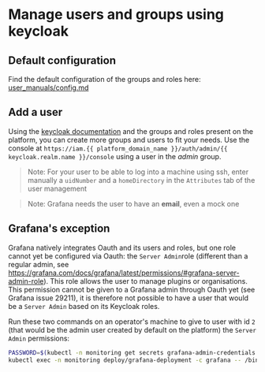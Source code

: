 # Manage users and groups using keycloak

## Default configuration

Find the default configuration of the groups and roles here: [user_manuals/config.md](../config.md#groups)

## Add a user

Using the [keycloak documentation](https://www.keycloak.org/documentation.html) and the groups and roles present on the platform, you can create more groups and users to fit your needs. Use the console at `https://iam.{{ platform_domain_name }}/auth/admin/{{ keycloak.realm.name }}/console` using a user in the *admin* group.


> Note: For your user to be able to log into a machine using ssh, enter manually a `uidNumber` and a `homeDirectory` in the `Attributes` tab of the user management

> Note: Grafana needs the user to have an **email**, even a mock one

## Grafana's exception

Grafana natively integrates Oauth and its users and roles, but one role cannot yet be configured via Oauth: the `Server Admin`role (different than a regular admin, see https://grafana.com/docs/grafana/latest/permissions/#grafana-server-admin-role).
This role allows the user to manage plugins or organisations. This permission cannot be given to a Grafana admin through Oauth yet (see Grafana issue 29211), it is therefore not possible to have a user that would be a `Server Admin` based on its Keycloak roles.

Run these two commands on an operator's machine to give to user with id `2` (that would be the admin user created by default on the platform) the `Server Admin` permissions:
```bash
PASSWORD=$(kubectl -n monitoring get secrets grafana-admin-credentials --template={{.data.GF_SECURITY_ADMIN_PASSWORD}} | base64 -d)
kubectl exec -n monitoring deploy/grafana-deployment -c grafana -- /bin/bash -c "curl -X PUT -H 'Content-Type: application/json' -d '{\"isGrafanaAdmin\": true}' http://admin:$PASSWORD@localhost:3000/api/admin/users/2/permissions"
```
